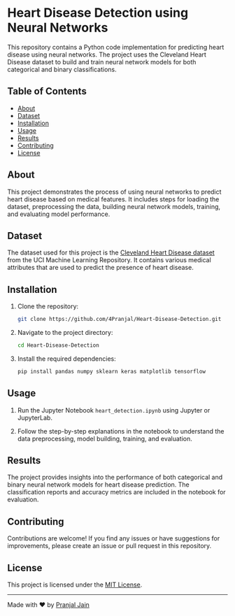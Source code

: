 # Heart Disease Detection using Neural Networks

This repository contains a Python code implementation for predicting heart disease using neural networks. The project uses the Cleveland Heart Disease dataset to build and train neural network models for both categorical and binary classifications.

## Table of Contents

- [About](#about)
- [Dataset](#dataset)
- [Installation](#installation)
- [Usage](#usage)
- [Results](#results)
- [Contributing](#contributing)
- [License](#license)

## About

This project demonstrates the process of using neural networks to predict heart disease based on medical features. It includes steps for loading the dataset, preprocessing the data, building neural network models, training, and evaluating model performance.

## Dataset

The dataset used for this project is the [Cleveland Heart Disease dataset](http://archive.ics.uci.edu/ml/machine-learning-databases/heart-disease/processed.cleveland.data) from the UCI Machine Learning Repository. It contains various medical attributes that are used to predict the presence of heart disease.

## Installation

1. Clone the repository:
   ```sh
   git clone https://github.com/4Pranjal/Heart-Disease-Detection.git
   ```

2. Navigate to the project directory:
   ```sh
   cd Heart-Disease-Detection
   ```

3. Install the required dependencies:
   ```sh
   pip install pandas numpy sklearn keras matplotlib tensorflow
   ```

## Usage

1. Run the Jupyter Notebook `heart_detection.ipynb` using Jupyter or JupyterLab.

2. Follow the step-by-step explanations in the notebook to understand the data preprocessing, model building, training, and evaluation.

## Results

The project provides insights into the performance of both categorical and binary neural network models for heart disease prediction. The classification reports and accuracy metrics are included in the notebook for evaluation.

## Contributing

Contributions are welcome! If you find any issues or have suggestions for improvements, please create an issue or pull request in this repository.

## License

This project is licensed under the [MIT License](LICENSE).

---

Made with ❤️ by [Pranjal Jain](https://github.com/4Pranjal)

